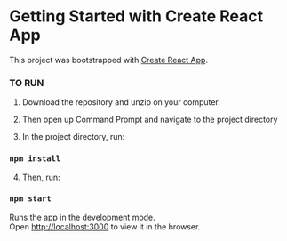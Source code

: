 # Getting Started with Create React App

This project was bootstrapped with [Create React App](https://github.com/facebook/create-react-app).


### TO RUN 

1. Download the repository and unzip on your computer. 

2. Then open up Command Prompt and navigate to the project directory

3. In the project directory, run: 
### `npm install`

4. Then, run: 

### `npm start`

Runs the app in the development mode.\
Open [http://localhost:3000](http://localhost:3000) to view it in the browser.

